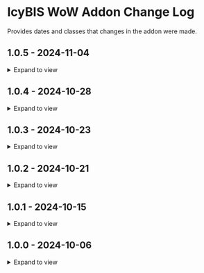 # IcyBIS WoW Addon Change Log

Provides dates and classes that changes in the addon were made.

## 1.0.5 - 2024-11-04

<details>
<summary>Expand to view</summary>

- **Warlock BIS Tables** updated

</details>

## 1.0.4 - 2024-10-28

<details>
<summary>Expand to view</summary>

- **Deathknight BIS Tables** updated
- **Shaman BIS Tables** updated

</details>

## 1.0.3 - 2024-10-23

<details>
<summary>Expand to view</summary>

- **Hunter BIS Tables** updated
- **Priest BIS Tables** updated
- **Shaman BIS Tables** updated

</details>

## 1.0.2 - 2024-10-21

<details>
<summary>Expand to view</summary>

- **Deathknight BIS Tables** updated
- **Demonhunter BIS Tables** updated
- **Druid BIS Tables** updated
- **Evoker BIS Tables** updated
- **Mage BIS Tables** updated
- **Monk BIS Tables** updated
- **Priest BIS Tables** updated
- **Shaman BIS Tables** updated

</details>

## 1.0.1 - 2024-10-15

<details>
<summary>Expand to view</summary>

- **Druid BIS Tables** updated

</details>

## 1.0.0 - 2024-10-06

<details>
<summary>Expand to view</summary>

- **Deathknight** updated
- **Demonhunter** updated
- **Druid** updated
- **Evoker** updated
- **Hunter** updated
- **Mage** updated
- **Monk** updated
- **Paladin** updated
- **Priest** updated
- **Rogue** updated
- **Shaman** updated
- **Warlock** updated
- **Warrior** updated

</details>
